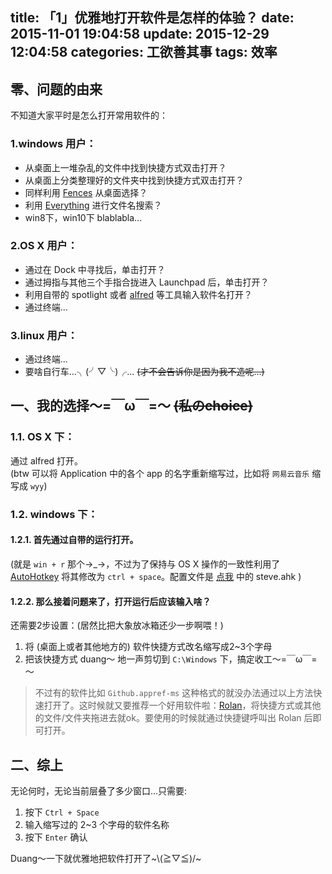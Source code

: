 title: 「1」优雅地打开软件是怎样的体验？
date: 2015-11-01 19:04:58
update: 2015-12-29 12:04:58
categories: 工欲善其事
tags: 效率
---
## 零、问题的由来

不知道大家平时是怎么打开常用软件的：

### 1.windows 用户：
* 从桌面上一堆杂乱的文件中找到快捷方式双击打开？
* 从桌面上分类整理好的文件夹中找到快捷方式双击打开？
* 同样利用 [Fences](http://www.stardock.com/products/fences/) 从桌面选择？
* 利用 [Everything](http://www.voidtools.com/) 进行文件名搜索？
* win8下，win10下 blablabla...

<!-- more -->

### 2.OS X 用户：
* 通过在 Dock 中寻找后，单击打开？
* 通过拇指与其他三个手指合拢进入 Launchpad 后，单击打开？
* 利用自带的 spotlight 或者 [alfred](https://www.alfredapp.com/) 等工具输入软件名打开？
* 通过终端...

### 3.linux 用户：
* 通过终端...
* 要啥自行车...╮(╯▽╰)╭... ~~(才不会告诉你是因为我不造呢...)~~

## 一、我的选择～=￣ω￣=～ ~~(私のchoice)~~

### 1.1. OS X 下：
通过 alfred 打开。   
(btw 可以将 Application 中的各个 app 的名字重新缩写过，比如将 `网易云音乐` 缩写成 `wyy`)

### 1.2. windows 下：
#### 1.2.1. 首先通过自带的运行打开。
(就是 `win + r` 那个→_→，不过为了保持与 OS X 操作的一致性利用了 [AutoHotkey](http://www.autohotkey.com/) 将其修改为 `ctrl + space`。配置文件是 [点我](https://github.com/BuptStEve/useful-settings) 中的 steve.ahk )

#### 1.2.2. 那么接着问题来了，打开运行后应该输入啥？
还需要2步设置：(居然比把大象放冰箱还少一步啊喂！)

1. 将 (桌面上或者其他地方的) 软件快捷方式改名缩写成2~3个字母
2. 把该快捷方式 duang～ 地一声剪切到 `C:\Windows` 下，搞定收工～=￣ω￣=～

> 不过有的软件比如 `Github.appref-ms` 这种格式的就没办法通过以上方法快速打开了。这时候就又要推荐一个好用软件啦：[Rolan](http://www.irolan.com/)，将快捷方式或其他的文件/文件夹拖进去就ok。要使用的时候就通过快捷键呼叫出 Rolan 后即可打开。

## 二、综上
无论何时，无论当前层叠了多少窗口...只需要:

1. 按下 `Ctrl + Space`
2. 输入缩写过的 2~3 个字母的软件名称
3. 按下 `Enter` 确认

Duang～一下就优雅地把软件打开了~\\(≧▽≦)/~

